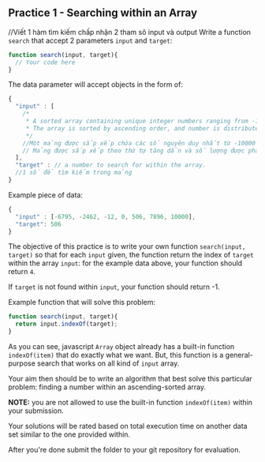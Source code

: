 ## Practice 1 - Searching within an Array
//Viết 1 hàm tìm kiếm chấp nhận 2 tham sô input và output
Write a function `search` that accept 2 parameters `input` and `target`:

```javascript
function search(input, target){
  // Your code here
}
```

The data parameter will accept objects in the form of:

```javascript
{
  "input" : [
    /*
     * A sorted array containing unique integer numbers ranging from -10000 to 10000.
     * The array is sorted by ascending order, and number is distributed uniformly.
     */
    //Một mảng được sắp xếp chứa các số nguyên duy nhất từ ​​-10000 đến 10000.
    // Mảng được sắp xếp theo thứ tự tăng dần và số lượng được phân phối đồng đều.
  ],
  "target" : // a number to search for within the array.
  //1 số để tìm kiếm trong mảng
}
```

Example piece of data:

```javascript
{
  "input" : [-6795, -2462, -12, 0, 506, 7896, 10000],
  "target": 506
}
```

The objective of this practice is to write your own function `search(input, target)` so that for each `input` given, the function return the index of `target` within the array `input`: for the example data above, your function should return `4`.

If `target` is not found within `input`, your function should return -1.

Example function that will solve this problem:

```javascript
function search(input, target){
  return input.indexOf(target);
}
```

As you can see, javascript `Array` object already has a built-in function `indexOf(item)` that do exactly what we want. But, this function is a general-purpose search that works on all kind of `input` array.

Your aim then should be to write an algorithm that best solve this particular problem: finding a number within an ascending-sorted array.

**NOTE:** you are not allowed to use the built-in function `indexOf(item)` within your submission.

Your solutions will be rated based on total execution time on another data set similar to the one provided within.

After you're done submit the folder to your git repository for evaluation.
